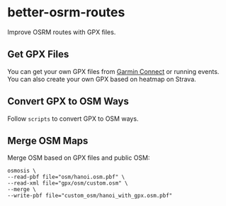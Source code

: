 # better-osrm-routes

Improve OSRM routes with GPX files.

## Get GPX Files

You can get your own GPX files from [Garmin Connect](https://connect.garmin.com/modern/courses) or running events. You can also create your own GPX based on heatmap on Strava.

## Convert GPX to OSM Ways

Follow `scripts` to convert GPX to OSM ways.

## Merge OSM Maps

Merge OSM based on GPX files and public OSM:

```
osmosis \
--read-pbf file="osm/hanoi.osm.pbf" \
--read-xml file="gpx/osm/custom.osm" \
--merge \
--write-pbf file="custom_osm/hanoi_with_gpx.osm.pbf"
```